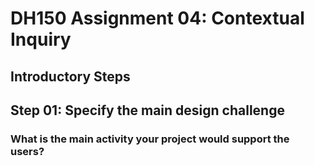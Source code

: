 # DH150 Assignment 04: Contextual Inquiry
## Introductory Steps
## Step 01: Specify the main design challenge 
### What is the main activity your project would support the users?
